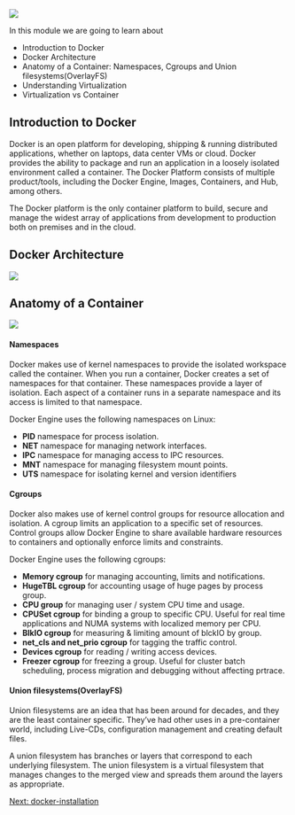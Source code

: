 
<img src="images/c4logo.png">




In this module we are going to learn about

  * Introduction to Docker
  * Docker Architecture
  * Anatomy of a Container: Namespaces, Cgroups and Union filesystems(OverlayFS)
  * Understanding Virtualization
  * Virtualization vs Container

## Introduction to Docker
Docker is an open platform for developing, shipping & running distributed applications, whether on laptops, data center VMs or cloud. Docker provides the ability to package and run an application in a loosely isolated environment called a container. The Docker Platform consists of multiple product/tools, including the Docker Engine, Images, Containers, and Hub, among others.

The Docker platform is the only container platform to build, secure and manage the widest array of applications from development to production both on premises and in the cloud.


## Docker Architecture

<img src="images/dockerarchitecture.PNG">


## Anatomy of a Container

<img src="images/container-anatomy.PNG">

#### Namespaces
Docker makes use of kernel namespaces to provide the isolated workspace called the container. When you run a container, Docker creates a set of namespaces for that container. These namespaces provide a layer of isolation. Each aspect of a container runs in a separate namespace and its access is limited to that namespace.

Docker Engine uses the following namespaces on Linux:

  * **PID** namespace for process isolation.
  * **NET** namespace for managing network interfaces.
  * **IPC** namespace for managing access to IPC resources.
  * **MNT** namespace for managing filesystem mount points.
  * **UTS** namespace for isolating kernel and version identifiers

#### Cgroups
Docker also makes use of kernel control groups for resource allocation and isolation. A cgroup limits an application to a specific set of resources. Control groups allow Docker Engine to share available hardware resources to containers and optionally enforce limits and constraints.

Docker Engine uses the following cgroups:
 * **Memory cgroup** for managing accounting, limits and notifications.
 * **HugeTBL cgroup** for accounting usage of huge pages by process group.
 * **CPU group** for managing user / system CPU time and usage.
 * **CPUSet cgroup** for binding a group to specific CPU. Useful for real time applications and NUMA systems with localized memory per CPU.
 * **BlkIO cgroup** for measuring & limiting amount of blckIO by group.
 * **net_cls and net_prio cgroup** for tagging the traffic control.
 * **Devices cgroup** for reading / writing access devices.
 * **Freezer cgroup** for freezing a group. Useful for cluster batch scheduling, process migration and debugging without affecting prtrace.  


#### Union filesystems(OverlayFS)
Union filesystems are an idea that has been around for decades, and they are the least container specific. They’ve had other uses in a pre-container world, including Live-CDs, configuration management and creating default files. 

A union filesystem has branches or layers that correspond to each underlying filesystem. The union filesystem is a virtual filesystem that manages changes to the merged view and spreads them around the layers as appropriate.



<a href="https://github.com/submah/docker-tutorials/blob/master/docker-installation.md">Next: docker-installation</a>
